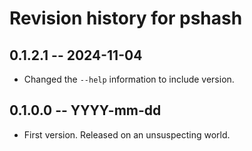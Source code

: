 # Revision history for pshash

## 0.1.2.1 -- 2024-11-04

* Changed the `--help` information to include version.

## 0.1.0.0 -- YYYY-mm-dd

* First version. Released on an unsuspecting world.
